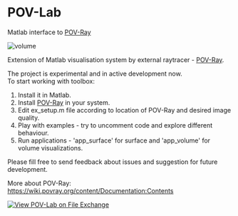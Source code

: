 # POV-Lab
 Matlab interface to [POV-Ray](http://www.povray.org/)

![volume](https://user-images.githubusercontent.com/6688301/213535894-b3e5afd9-83bf-4597-ab41-227250b2c0ea.png)

Extension of Matlab visualisation system by external raytracer - [POV-Ray](http://www.povray.org/).

The project is experimental and in active development now.\
To start working with toolbox:

1. Install it in Matlab.
2. Install [POV-Ray](http://www.povray.org/) in your system.
3. Edit ex_setup.m file according to location of POV-Ray and desired image quality.
4. Play with examples - try to uncomment code and explore different behaviour.
5. Run applications - 'app_surface' for surface and 'app_volume' for volume visualizations.

Please fill free to send feedback about issues and suggestion for future development.

More about POV-Ray:
https://wiki.povray.org/content/Documentation:Contents

[![View POV-Lab on File Exchange](https://www.mathworks.com/matlabcentral/images/matlab-file-exchange.svg)](https://www.mathworks.com/matlabcentral/fileexchange/123520-pov-lab)
